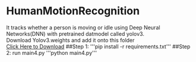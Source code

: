 # HumanMotionRecognition
It tracks whether a person is moving or idle using Deep Neural Networks(DNN) with pretrained datmodel called yolov3.  
Download Yolov3.weights and add it onto this folder  
[Click Here to Download](https://pjreddie.com/media/files/yolov3.weights)
##Step 1:
'''pip install -r requirements.txt'''
##Step 2:
  run main4.py
  '''python main4.py'''
